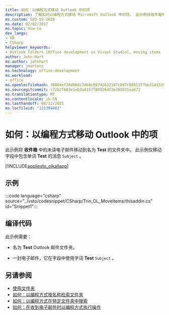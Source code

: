 ```yaml
---
title: 如何：以编程方式移动 Outlook 中的项
description: 了解如何以编程方式移动 Microsoft Outlook 中的项。 此示例将收件箱中的未读电子邮件移动到名为 Test 的文件夹中。
ms.custom: SEO-VS-2020
ms.date: 02/02/2017
ms.topic: how-to
dev_langs:
- VB
- CSharp
helpviewer_keywords:
- Outlook folders [Office development in Visual Studio], moving items
author: John-Hart
ms.author: johnhart
manager: jmartens
ms.technology: office-development
ms.workload:
- office
ms.openlocfilehash: 38804ef26d96dc7db8c69742632187c097c89553f7bb314333953f052f93e558
ms.sourcegitcommit: c72b2f603e1eb3a4157f00926df2e263831ea472
ms.translationtype: MT
ms.contentlocale: zh-CN
ms.lasthandoff: 08/12/2021
ms.locfileid: "121394402"
---
```

# <a name="how-to-programmatically-move-items-in-outlook"></a>如何：以编程方式移动 Outlook 中的项
  此示例将 **收件箱** 中的未读电子邮件移动到名为 **Test** 的文件夹中。 此示例仅移动字段中包含单词 **Test** 的消息 `Subject` 。

 [!INCLUDE[appliesto_olkallapp](../vsto/includes/appliesto-olkallapp-md.md)]

## <a name="example"></a>示例
 :::code language="csharp" source="../vsto/codesnippet/CSharp/Trin_OL_MoveItems/thisaddin.cs" id="Snippet1":::

## <a name="compile-the-code"></a>编译代码
 此示例需要：

- 名为 **Test** Outlook 邮件文件夹。

- 一封电子邮件，它在字段中使用字词 **Test** `Subject` 。

## <a name="see-also"></a>另请参阅
- [使用文件夹](../vsto/working-with-folders.md)
- [如何：以编程方式按名称检索文件夹](../vsto/how-to-programmatically-retrieve-a-folder-by-name.md)
- [如何：以编程方式在特定文件夹中搜索](../vsto/how-to-programmatically-search-within-a-specific-folder.md)
- [如何：在收到电子邮件时以编程方式执行操作](../vsto/how-to-programmatically-perform-actions-when-an-e-mail-message-is-received.md)
